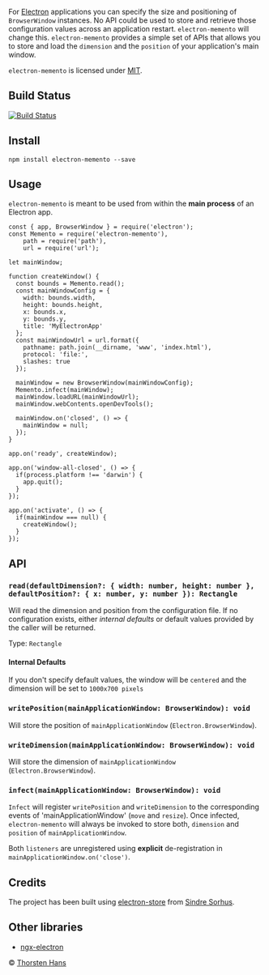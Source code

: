 For [Electron](https://electronjs.org/) applications you can specify the size and positioning of `BrowserWindow` instances. No API could be used to store and retrieve those configuration values across an application restart. `electron-memento` will change this. `electron-memento` provides a simple set of APIs that allows you to store and load the `dimension` and the `position` of your application's main window.

`electron-memento` is licensed under [MIT](./LICENSE).

## Build Status

[![Build Status](https://dev.azure.com/thns/electron-memento/_apis/build/status/ThorstenHans.electron-memento?branchName=master)](https://dev.azure.com/thns/electron-memento/_build/latest?definitionId=3?branchName=master)

## Install
```
npm install electron-memento --save
```

## Usage

`electron-memento` is meant to be used from within the **main process** of an Electron app. 

```
const { app, BrowserWindow } = require('electron');
const Memento = require('electron-memento'),
    path = require('path'),
    url = require('url');

let mainWindow;

function createWindow() {
  const bounds = Memento.read();
  const mainWindowConfig = {
    width: bounds.width,
    height: bounds.height,
    x: bounds.x,
    y: bounds.y,
    title: 'MyElectronApp'
  };
  const mainWindowUrl = url.format({
    pathname: path.join(__dirname, 'www', 'index.html'),
    protocol: 'file:',
    slashes: true
  });

  mainWindow = new BrowserWindow(mainWindowConfig);
  Memento.infect(mainWindow);
  mainWindow.loadURL(mainWindowUrl);
  mainWindow.webContents.openDevTools();

  mainWindow.on('closed', () => {
    mainWindow = null;
  });
}

app.on('ready', createWindow);

app.on('window-all-closed', () => {
  if(process.platform !== 'darwin') {
    app.quit();
  }
});

app.on('activate', () => {
  if(mainWindow === null) {
    createWindow();
  }
});
```

## API

### `read(defaultDimension?: { width: number, height: number }, defaultPosition?: { x: number, y: number }): Rectangle`

Will read the dimension and position from the configuration file. If no configuration exists, either *internal defaults* or default values provided by the caller will be returned.

Type: `Rectangle`

#### Internal Defaults

If you don't specify default values, the window will be `centered` and the dimension will be set to `1000x700 pixels`


### `writePosition(mainApplicationWindow: BrowserWindow): void`

Will store the position of `mainApplicationWindow` (`Electron.BrowserWindow`).

### `writeDimension(mainApplicationWindow: BrowserWindow): void`

Will store the dimension of `mainApplicationWindow` (`Electron.BrowserWindow`).

### `infect(mainApplicationWindow: BrowserWindow): void`

`Infect` will register `writePosition` and `writeDimension` to the corresponding events of 'mainApplicationWindow' (`move` and `resize`). Once infected, `electron-memento` will always be invoked to store both,
`dimension` and `position` of `mainApplicationWindow`.

Both `listeners` are unregistered using **explicit** de-registration in `mainApplicationWindow.on('close')`.

## Credits

The project has been built using [electron-store](https://github.com/sindresorhus/electron-store) from [Sindre Sorhus](https://github.com/sindresorhus).

## Other libraries

* [ngx-electron](https://github.com/ThorstenHans/ngx-electron)

&copy; [Thorsten Hans](https://thorsten-hans.com)
